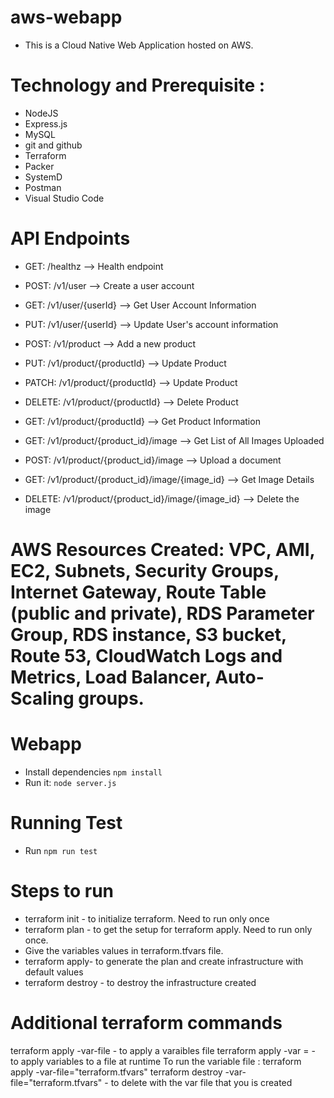 # aws-webapp
- This is a Cloud Native Web Application hosted on AWS. 

# Technology and Prerequisite :
- NodeJS
- Express.js
- MySQL   
- git and github
- Terraform
- Packer
- SystemD
- Postman
- Visual Studio Code


# API Endpoints
- GET: /healthz --> Health endpoint
- POST: /v1/user --> Create a user account
- GET: /v1/user/{userId} --> Get User Account Information
- PUT: /v1/user/{userId} --> Update User's account information

- POST: /v1/product --> Add a new product
- PUT: /v1/product/{productId} --> Update Product
- PATCH: /v1/product/{productId} --> Update Product
- DELETE: /v1/product/{productId} --> Delete Product
- GET: /v1/product/{productId} --> Get Product Information

- GET: /v1/product/{product_id}/image --> Get List of All Images Uploaded
- POST: /v1/product/{product_id}/image --> Upload a document
- GET: /v1/product/{product_id}/image/{image_id} --> Get Image Details
- DELETE: /v1/product/{product_id}/image/{image_id} --> Delete the image

# AWS Resources Created: VPC, AMI, EC2, Subnets, Security Groups, Internet Gateway, Route Table (public and private), RDS Parameter Group, RDS instance, S3 bucket, Route 53, CloudWatch Logs and Metrics, Load Balancer, Auto-Scaling groups.

# Webapp
- Install dependencies `npm install`
- Run it: `node server.js`

# Running Test
- Run `npm run test`  

# Steps to run

- terraform init - to initialize terraform. Need to run only once
- terraform plan - to get the setup for terraform apply. Need to run only once.
- Give the variables values in terraform.tfvars file.
- terraform apply- to generate the plan and create infrastructure with default values
- terraform destroy - to destroy the infrastructure created

# Additional terraform commands

terraform apply -var-file - to apply a varaibles file
terraform apply -var = - to apply variables to a file at runtime
To run the variable file : terraform apply -var-file="terraform.tfvars"
terraform destroy -var-file="terraform.tfvars" - to delete with the var file that you is created
